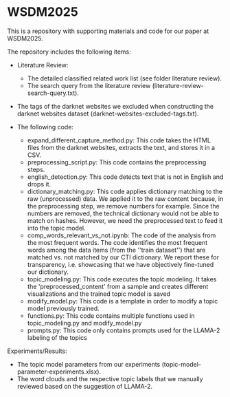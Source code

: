 # WSDM2025
This is a repository with supporting materials and code for our paper at WSDM2025.

The repository includes the following items:
- Literature Review:
    - The detailed classified related work list (see folder literature review).
    - The search query from the literature review (literature-review-search-query.txt).
      
- The tags of the darknet websites we excluded when constructing the darknet websites dataset (darknet-websites-excluded-tags.txt).

- The following code:
    - expand_different_capture_method.py: This code takes the HTML files from the darknet websites, extracts the text, and stores it in a CSV.
    - preprocessing_script.py: This code contains the preprocessing steps.
    - english_detection.py: This code detects text that is not in English and drops it.
    - dictionary_matching.py: This code applies dictionary matching to the raw (unprocessed) data. We applied it to the raw content because, in the preprocessing step, we remove numbers for example. Since the numbers are removed, the technical dictionary would not be able to match on hashes. However, we need the preprocessed text to feed it into the topic model.
    - comp_words_relevant_vs_not.ipynb: The code of the analysis from the most frequent words. The code identifies the most frequent words among the data items (from the ''train             dataset'') that are matched vs. not matched by our CTI dictionary. We report these for transparency, i.e. showcasing that we have objectively fine-tuned our dictionary.
    - topic_modeling.py: This code executes the topic modeling. It takes the 'preprocessed_content' from a sample and creates different visualizations and the trained topic model is saved
    - modify_model.py: This code is a template in order to modify a topic model previously trained.
    - functions.py: This code contains multiple functions used in topic_modeling.py and modify_model.py
    - prompts.py: This code only contains prompts used for the LLAMA-2 labeling of the topics

Experiments/Results:
- The topic model parameters from our experiments (topic-model-parameter-experiments.xlsx).
- The word clouds and the respective topic labels that we manually reviewed based on the suggestion of LLAMA-2.
